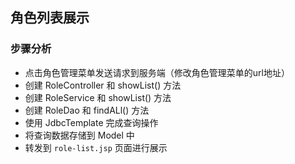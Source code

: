 ## 角色列表展示
### 步骤分析
- 点击角色管理菜单发送请求到服务端（修改角色管理菜单的url地址）
- 创建 RoleController 和 showList() 方法
- 创建 RoleService 和 showList() 方法
- 创建 RoleDao 和 findALl() 方法
- 使用 JdbcTemplate 完成查询操作
- 将查询数据存储到 Model 中
- 转发到 `role-list.jsp` 页面进行展示